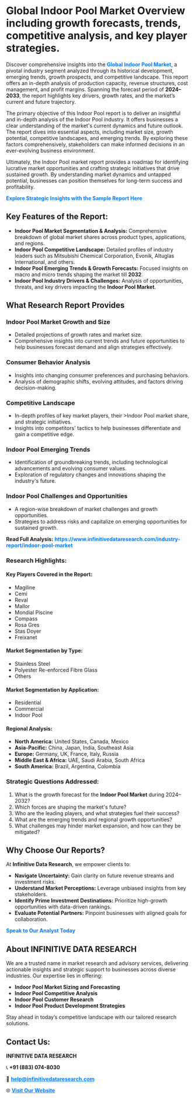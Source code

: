 <h1>Global Indoor Pool Market Overview including growth forecasts, trends, competitive analysis, and key player strategies.</h1>
<p>
Discover comprehensive insights into the 
<a href="https://www.infinitivedataresearch.com/industry-report/indoor-pool-market" rel="dofollow" style="color: #007BFF; text-decoration: none;"><strong>Global Indoor Pool Market</strong></a>, a pivotal industry segment analyzed through its historical development, emerging trends, growth prospects, and competitive landscape. This report offers an in-depth analysis of production capacity, revenue structures, cost management, and profit margins. Spanning the forecast period of <strong>2024–2033</strong>, the report highlights key drivers, growth rates, and the market’s current and future trajectory.
</p>
<p>
The primary objective of this Indoor Pool report is to deliver an insightful and in-depth analysis of the Indoor Pool industry. It offers businesses a clear understanding of the market's current dynamics and future outlook. The report dives into essential aspects, including market size, growth potential, competitive landscapes, and emerging trends. By exploring these factors comprehensively, stakeholders can make informed decisions in an ever-evolving business environment.
</p>
<p>
Ultimately, the Indoor Pool market report provides a roadmap for identifying lucrative market opportunities and crafting strategic initiatives that drive sustained growth. By understanding market dynamics and untapped potential, businesses can position themselves for long-term success and profitability.
</p>
<p>
<a href="https://www.infinitivedataresearch.com/request-sample/reportId=107385" style="color: #007BFF; text-decoration: none;"><strong>Explore Strategic Insights with the Sample Report Here</strong></a>
</p>

<h2>Key Features of the Report:</h2>
<ul>
<li><strong>Indoor Pool Market Segmentation & Analysis:</strong> Comprehensive breakdown of global market shares across product types, applications, and regions.</li>
<li><strong>Indoor Pool Competitive Landscape:</strong> Detailed profiles of industry leaders such as Mitsubishi Chemical Corporation, Evonik, Altuglas International, and others.</li>
<li><strong>Indoor Pool Emerging Trends & Growth Forecasts:</strong> Focused insights on macro and micro trends shaping the market till <strong>2032</strong>.</li>
<li><strong>Indoor Pool Industry Drivers & Challenges:</strong> Analysis of opportunities, threats, and key drivers impacting the <strong>Indoor Pool Market</strong>.</li>
</ul>

<h2>What Research Report Provides</h2>
<h3>Indoor Pool Market Growth and Size</h3>
<ul>
<li>Detailed projections of growth rates and market size.</li>
<li>Comprehensive insights into current trends and future opportunities to help businesses forecast demand and align strategies effectively.</li>
</ul>

<h3>Consumer Behavior Analysis</h3>
<ul>
<li>Insights into changing consumer preferences and purchasing behaviors.</li>
<li>Analysis of demographic shifts, evolving attitudes, and factors driving decision-making.</li>
</ul>

<h3>Competitive Landscape</h3>
<ul>
<li>In-depth profiles of key market players, their >Indoor Pool market share, and strategic initiatives.</li>
<li>Insights into competitors' tactics to help businesses differentiate and gain a competitive edge.</li>
</ul>

<h3>Indoor Pool Emerging Trends</h3>
<ul>
<li>Identification of groundbreaking trends, including technological advancements and evolving consumer values.</li>
<li>Exploration of regulatory changes and innovations shaping the industry's future.</li>
</ul>

<h3>Indoor Pool Challenges and Opportunities</h3>
<ul>
<li>A region-wise breakdown of market challenges and growth opportunities.</li>
<li>Strategies to address risks and capitalize on emerging opportunities for sustained growth.</li>
</ul>
<p><strong>Read Full Analysis:</strong> <a href="https://www.infinitivedataresearch.com/industry-report/indoor-pool-market" rel="dofollow" style="color: #007BFF; text-decoration: none;"><strong>https://www.infinitivedataresearch.com/industry-report/indoor-pool-market</strong></a></p>
<h3>Research Highlights:</h3>
<h4>Key Players Covered in the Report:</h4>
<ul><li>Magiline</li><li>Cemi</li><li>Reval</li><li>Mallor</li><li>Mondial Piscine</li><li>Compass</li><li>Rosa Gres</li><li>Stas Doyer</li><li>Freixanet</li></ul>
<h4>Market Segmentation by Type:</h4>
<ul><li>Stainless Steel</li><li>Polyester Re-enforced Fibre Glass</li><li>Others</li></ul>
<h4>Market Segmentation by Application:</h4>
<ul><li>Residential</li><li>Commercial</li><li>Indoor Pool</li></ul>

<h4>Regional Analysis:</h4>
<ul>
<li><strong>North America:</strong> United States, Canada, Mexico</li>
<li><strong>Asia-Pacific:</strong> China, Japan, India, Southeast Asia</li>
<li><strong>Europe:</strong> Germany, UK, France, Italy, Russia</li>
<li><strong>Middle East & Africa:</strong> UAE, Saudi Arabia, South Africa</li>
<li><strong>South America:</strong> Brazil, Argentina, Colombia</li>
</ul>

<h3>Strategic Questions Addressed:</h3>
<ol>
<li>What is the growth forecast for the <strong>Indoor Pool Market</strong> during 2024–2032?</li>
<li>Which forces are shaping the market's future?</li>
<li>Who are the leading players, and what strategies fuel their success?</li>
<li>What are the emerging trends and regional growth opportunities?</li>
<li>What challenges may hinder market expansion, and how can they be mitigated?</li>
</ol>

<h2>Why Choose Our Reports?</h2>
<p>At <strong>Infinitive Data Research</strong>, we empower clients to:</p>
<ul>
<li><strong>Navigate Uncertainty:</strong> Gain clarity on future revenue streams and investment risks.</li>
<li><strong>Understand Market Perceptions:</strong> Leverage unbiased insights from key stakeholders.</li>
<li><strong>Identify Prime Investment Destinations:</strong> Prioritize high-growth opportunities with data-driven rankings.</li>
<li><strong>Evaluate Potential Partners:</strong> Pinpoint businesses with aligned goals for collaboration.</li>
</ul>
<p><a href="https://www.infinitivedataresearch.com/industry-report/indoor-pool-market" rel="dofollow" style="color: #007BFF; text-decoration: none;"><strong>Speak to Our Analyst Today</strong></a></p>

<h2>About INFINITIVE DATA RESEARCH</h2>
<p>We are a trusted name in market research and advisory services, delivering actionable insights and strategic support to businesses across diverse industries. Our expertise lies in offering:</p>
<ul>
<li><strong>Indoor Pool Market Sizing and Forecasting</strong></li>
<li><strong>Indoor Pool Competitive Analysis</strong></li>
<li><strong>Indoor Pool Customer Research</strong></li>
<li><strong>Indoor Pool Product Development Strategies</strong></li>
</ul>
<p>Stay ahead in today’s competitive landscape with our tailored research solutions.</p>

<h2>Contact Us:</h2>
<p><strong>INFINITIVE DATA RESEARCH</strong></p>
<p>📞 <strong>+91 (883) 074-8030</strong></p>
<p>📧 <strong><a href="mailto:help@infinitivedataresearch.com" style="color: #007BFF;">help@infinitivedataresearch.com</a></strong></p>
<p>🌐 <strong><a href="https://www.infinitivedataresearch.com" rel="dofollow" style="color: #007BFF;">Visit Our Website</a></strong></p>